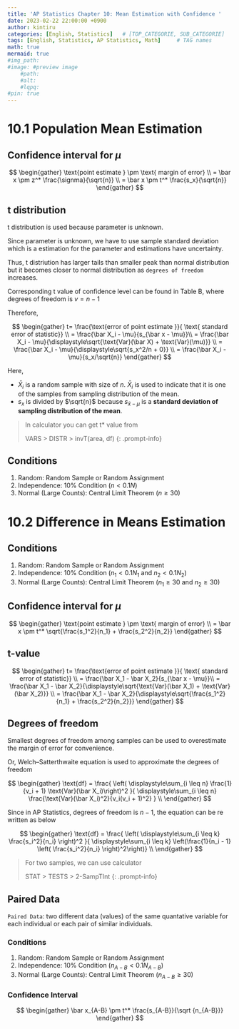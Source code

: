 ```yaml
---
title: 'AP Statistics Chapter 10: Mean Estimation with Confidence '
date: 2023-02-22 22:00:00 +0900
author: kintiru
categories: [English, Statistics]   # [TOP_CATEGORIE, SUB_CATEGORIE]
tags: [English, Statistics, AP Statistics, Math]     # TAG names 
math: true
mermaid: true
#img_path: 
#image: #preview image
    #path:
    #alt:
    #lqpq:
#pin: true
---
```

<!--- 
Include script per post to prevent version break and better per post management
-->
<script src="https://cdn.jsdelivr.net/npm/chart.js@4.1.2/dist/chart.umd.js"></script>

# 10.1 Population Mean Estimation

## Confidence interval for $\mu$

$$
\begin{gather}
\text{point estimate } \pm \text{ margin of error} \\
= \bar x \pm z^* \frac{\signma}{\sqrt{n}} \\
= \bar x \pm t^* \frac{s_x}{\sqrt{n}}
\end{gather}
$$

## t distribution

t distribution is used because parameter is unknown.

Since parameter is unknown, we have to use sample standard deviation which is a estimation for the parameter and estimations have uncertainty.

Thus, t distriution has larger tails than smaller peak than normal distribution but it becomes closer to normal distribution as `degrees of freedom` increases. 

Corresponding t value of confidence level can be found in Table B, where degrees of freedom is $v = n-1$

Therefore,

$$
\begin{gather}
t= \frac{\text{error of point estimate }}{ \text{ standard error of statistic}} \\
= \frac{\bar X_i - \mu}{s_{\bar x - \mu}}\\
= \frac{\bar X_i - \mu}{\displaystyle\sqrt{\text{Var}(\bar X) + \text{Var}(\mu)}} \\
= \frac{\bar X_i - \mu}{\displaystyle\sqrt{s_x^2/n + 0}} \\
= \frac{\bar X_i - \mu}{s_x/\sqrt{n}}
\end{gather}
$$

Here, 
 * $\bar X_i$ is a random sample with size of $n$. $\bar X_i$ is used to indicate that it is one of the samples from sampling distribution of the mean.
 * $s_x$ is divided by $\sqrt{n}$ because $s_{\bar x - \mu}$ is a **standard deviation of sampling distribution of the mean**.

> In calculator you can get t* value from
> 
> VARS > DISTR > invT(area, df)
{: .prompt-info}

## Conditions

 1. Random: Random Sample or Random Assignment
 2. Independence: 10% Condition ($n < 0.1N$)
 3. Normal (Large Counts): Central Limit Theorem ($n \geq 30$)

# 10.2 Difference in Means Estimation

## Conditions

 1. Random: Random Sample or Random Assignment
 2. Independence: 10% Condition ($n_1 < 0.1N_1$ and $n_2 < 0.1N_2$)
 3. Normal (Large Counts): Central Limit Theorem ($n_1 \geq 30$ and $n_2 \geq 30$)

## Confidence interval for $\mu$

$$
\begin{gather}
\text{point estimate } \pm \text{ margin of error} \\
= \bar x \pm t^* \sqrt{\frac{s_1^2}{n_1} + \frac{s_2^2}{n_2}}
\end{gather}
$$

## t-value

$$
\begin{gather}
t= \frac{\text{error of point estimate }}{ \text{ standard error of statistic}} \\
= \frac{\bar X_1 - \bar X_2}{s_{\bar x - \mu}}\\
= \frac{\bar X_1 - \bar X_2}{\displaystyle\sqrt{\text{Var}(\bar X_1) + \text{Var}(\bar X_2)}} \\
= \frac{\bar X_1 - \bar X_2}{\displaystyle\sqrt{\frac{s_1^2}{n_1} + \frac{s_2^2}{n_2}}}
\end{gather}
$$

## Degrees of freedom

Smallest degrees of freedom among samples can be used to overestimate the margin of error for convenience.

Or, Welch–Satterthwaite equation is used to approximate the degrees of freedom

$$
\begin{gather}
\text{df} =  \frac{ \left( \displaystyle\sum_{i \leq n} \frac{1}{v_i + 1} \text{Var}(\bar X_i)\right)^2 }{ \displaystyle\sum_{i \leq n} \frac{\text{Var}(\bar X_i)^2}{v_i(v_i + 1)^2} } \\
\end{gather}
$$

Since in AP Statistics, degrees of freedom is $n-1$, the equation can be re written as below

$$
\begin{gather}
\text{df} =  \frac{ \left( \displaystyle\sum_{i \leq k} \frac{s_i^2}{n_i} \right)^2 }{ \displaystyle\sum_{i \leq k} \left(\frac{1}{n_i - 1} \left( \frac{s_i^2}{n_i} \right)^2\right)} \\
\end{gather}
$$

> For two samples, we can use calculator
>
> STAT > TESTS > 2-SampTInt
{: .prompt-info}

## Paired Data

`Paired Data`: two different data (values) of the same quantative variable for each individual or each pair of similar individuals.

### Conditions

 1. Random: Random Sample or Random Assignment
 2. Independence: 10% Condition ($n_{A-B} < 0.1N_{A-B}$)
 3. Normal (Large Counts): Central Limit Theorem ($n_{A-B} \geq 30$)

### Confidence Interval

$$
\begin{gather}
\bar x_{A-B} \pm t^* \frac{s_{A-B}}{\sqrt {n_{A-B}}}
\end{gather}
$$